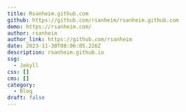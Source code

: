 ```yaml
---
title: Rsanheim.github.com
github: https://github.com/rsanheim/rsanheim.github.com
demo: https://rsanheim.com/
author: rsanheim
author_link: https://github.com/rsanheim
date: 2023-11-30T08:06:05.226Z
description: rsanheim.github.io
ssg:
  - Jekyll
css: []
cms: []
category:
  - Blog
draft: false
---
```

